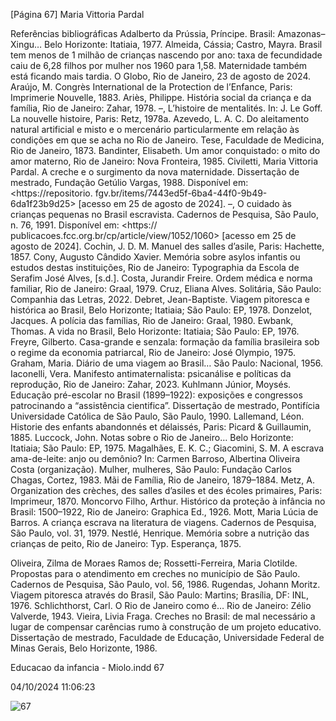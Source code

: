 [Página 67]
Maria Vittoria Pardal

Referências bibliográficas
Adalberto da Prússia, Príncipe. Brasil: Amazonas–Xingu…
Belo Horizonte: Itatiaia, 1977.
Almeida, Cássia; Castro, Mayra. Brasil tem menos de 1 milhão
de crianças nascendo por ano: taxa de fecundidade caiu
de 6,28 filhos por mulher nos 1960 para 1,58. Maternidade
também está ficando mais tardia. O Globo, Rio de Janeiro,
23 de agosto de 2024.
Araújo, M. Congrès International de la Protection de l’Enfance,
Paris: Imprimerie Nouvelle, 1883.
Ariès, Philippe. História social da criança e da família, Rio de
Janeiro: Zahar, 1978.
–, L’histoire de mentalités. In: J. Le Goff. La nouvelle histoire,
Paris: Retz, 1978a.
Azevedo, L. A. C. Do aleitamento natural artificial e misto e o
mercenário particularmente em relação às condições em que
se acha no Rio de Janeiro. Tese, Faculdade de Medicina,
Rio de Janeiro, 1873.
Bandinter, Elisabeth. Um amor conquistado: o mito do amor
materno, Rio de Janeiro: Nova Fronteira, 1985.
Civiletti, Maria Vittoria Pardal. A creche e o surgimento da
nova maternidade. Dissertação de mestrado, Fundação
Getúlio Vargas, 1988. Disponível em: <https://repositorio.
fgv.br/items/7443ed5f-6ba4-44f0-9b49-6da1f23b9d25>
[acesso em 25 de agosto de 2024].
–, O cuidado às crianças pequenas no Brasil escravista. Cadernos
de Pesquisa, São Paulo, n. 76, 1991. Disponível em: <https://
publicacoes.fcc.org.br/cp/article/view/1052/1060>
[acesso em 25 de agosto de 2024].
Cochin, J. D. M. Manuel des salles d’asile, Paris: Hachette, 1857.
Cony, Augusto Cândido Xavier. Memória sobre asylos infantis
ou estudos destas instituições, Rio de Janeiro: Typographia da
Escola de Serafim José Alves, [s.d.].
Costa, Jurandir Freire. Ordem médica e norma familiar, Rio de
Janeiro: Graal, 1979.
Cruz, Eliana Alves. Solitária, São Paulo: Companhia das Letras,
2022.
Debret, Jean-Baptiste. Viagem pitoresca e histórica ao Brasil,
Belo Horizonte; Itatiaia; São Paulo: EP, 1978.
Donzelot, Jacques. A polícia das famílias, Rio de Janeiro:
Graal, 1980.
Ewbank, Thomas. A vida no Brasil, Belo Horizonte: Itatiaia;
São Paulo: EP, 1976.
Freyre, Gilberto. Casa-grande e senzala: formação da família
brasileira sob o regime da economia patriarcal, Rio de Janeiro:
José Olympio, 1975.
Graham, Maria. Diário de uma viagem ao Brasil… São Paulo:
Nacional, 1956.
Iaconelli, Vera. Manifesto antimaternalista: psicanálise e
políticas da reprodução, Rio de Janeiro: Zahar, 2023.
Kuhlmann Júnior, Moysés. Educação pré-escolar no Brasil
(1899–1922): exposições e congressos patrocinando a
“assistência cientifica”. Dissertação de mestrado, Pontifícia
Universidade Católica de São Paulo, São Paulo, 1990.
Lallemand, Léon. Historie des enfants abandonnés et délaissés,
Paris: Picard & Guillaumin, 1885.
Luccock, John. Notas sobre o Rio de Janeiro… Belo Horizonte:
Itatiaia; São Paulo: EP, 1975.
Magalhães, E. K. C.; Giacomini, S. M. A escrava ama-de-leite:
anjo ou demônio? In: Carmen Barroso, Albertina Oliveira
Costa (organização). Mulher, mulheres, São Paulo: Fundação
Carlos Chagas, Cortez, 1983.
Mãi de Família, Rio de Janeiro, 1879–1884.
Metz, A. Organization des crèches, des salles d’asiles et des écoles
primaires, Paris: Imprimeur, 1870.
Moncorvo Filho, Arthur. Histórico da proteção à infância no
Brasil: 1500–1922, Rio de Janeiro: Graphica Ed., 1926.
Mott, Maria Lúcia de Barros. A criança escrava na literatura de
viagens. Cadernos de Pesquisa, São Paulo, vol. 31, 1979.
Nestlé, Henrique. Memória sobre a nutrição das crianças de
peito, Rio de Janeiro: Typ. Esperança, 1875.

Oliveira, Zilma de Moraes Ramos de; Rossetti-Ferreira,
Maria Clotilde. Propostas para o atendimento em creches no
município de São Paulo. Cadernos de Pesquisa, São Paulo,
vol. 56, 1986.
Rugendas, Johann Moritz. Viagem pitoresca através do Brasil,
São Paulo: Martins; Brasília, DF: INL, 1976.
Schlichthorst, Carl. O Rio de Janeiro como é… Rio de Janeiro:
Zélio Valverde, 1943.
Vieira, Livia Fraga. Creches no Brasil: de mal necessário a lugar
de compensar carências rumo à construção de um projeto
educativo. Dissertação de mestrado, Faculdade de Educação,
Universidade Federal de Minas Gerais, Belo Horizonte, 1986.


Educacao da infancia - Miolo.indd 67

04/10/2024 11:06:23

![67](./img/page_67-01.jpg)
